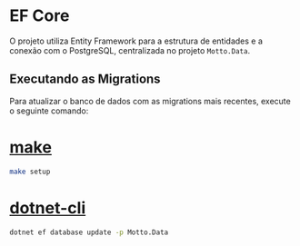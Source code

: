 # EF Core

O projeto utiliza Entity Framework para a estrutura de entidades e a conexão com o PostgreSQL, centralizada no projeto `Motto.Data`.

## Executando as Migrations

Para atualizar o banco de dados com as migrations mais recentes, execute o seguinte comando:

# [make](#tab/make)

```sh
make setup
```

# [dotnet-cli](#tab/dotnet)

```sh
dotnet ef database update -p Motto.Data
```